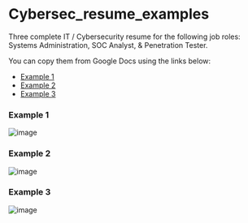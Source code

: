 # Cybersec_resume_examples
Three complete IT / Cybersecurity resume for the following job roles: Systems Administration, SOC Analyst, &amp; Penetration Tester.

You can copy them from Google Docs using the links below:
* [Example 1](https://docs.google.com/document/d/13qCetlrMUYGsPrODYLtEATtjfH37H4yN_LM6l1GbeYo/edit?usp=sharing)
* [Example 2](https://docs.google.com/document/d/14eXB690y8zw6QD_RXbkeXuNjS1IhwcqkCyY0bH1MWHs/edit?usp=sharing)
* [Example 3](https://docs.google.com/document/d/1sBM2sgOM4ZHq5hI5jiFRUbW3zQQDPgzSzT3ICS9NOHI/edit?usp=sharing)
### Example 1
![image](https://github.com/HiroNewf/Cybersec_resume_examples/assets/64501695/e6cfb0d4-f4ad-457c-a9c2-b8cbb16196de)
### Example 2
![image](https://github.com/HiroNewf/Cybersec_resume_examples/assets/64501695/85e9d9d9-ea42-4ad4-85fd-2239ba9db125)
### Example 3
![image](https://github.com/HiroNewf/Cybersec_resume_examples/assets/64501695/f0e6e3b9-4620-4311-9a9b-491e1a953be6)

